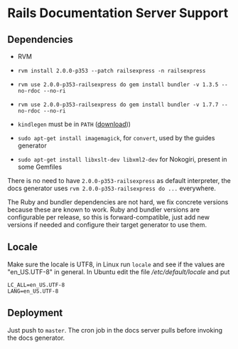 # Rails Documentation Server Support

## Dependencies

* RVM

* `rvm install 2.0.0-p353 --patch railsexpress -n railsexpress`

* `rvm use 2.0.0-p353-railsexpress do gem install bundler -v 1.3.5 --no-rdoc --no-ri`

* `rvm use 2.0.0-p353-railsexpress do gem install bundler -v 1.7.7 --no-rdoc --no-ri`

* `kindlegen` must be in `PATH` ([download](http://www.amazon.com/gp/feature.html?docId=1000765211)))

* `sudo apt-get install imagemagick`, for `convert`, used by the guides generator

* `sudo apt-get install libxslt-dev libxml2-dev` for Nokogiri, present in some Gemfiles

There is no need to have `2.0.0-p353-railsexpress` as default interpreter, the
docs generator uses `rvm 2.0.0-p353-railsexpress do ...` everywhere.

The Ruby and bundler dependencies are not hard, we fix concrete versions because
these are known to work. Ruby and bundler versions are configurable per release,
so this is forward-compatible, just add new versions if needed and configure
their target generator to use them.

## Locale

Make sure the locale is UTF8, in Linux run `locale` and see if the values are
"en\_US.UTF-8" in general. In Ubuntu edit the file _/etc/default/locale_ and put

```
LC_ALL=en_US.UTF-8
LANG=en_US.UTF-8
```

## Deployment

Just push to `master`. The cron job in the docs server pulls before invoking
the docs generator.

